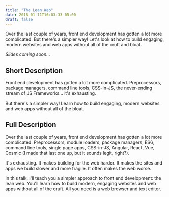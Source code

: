 ```yaml
---
title: "The Lean Web"
date: 2018-01-11T16:03:33-05:00
draft: false
---
```


Over the last couple of years, front end development has gotten a lot more complicated. But there's a simpler way! Let's look at how to build engaging, modern websites and web apps without all of the cruft and bloat.

*Slides coming soon...*


## Short Description

Front end development has gotten a lot more complicated. Preprocessors, package managers, command line tools, CSS-in-JS, the never-ending stream of JS Frameworks... it's exhausting.

But there's a simpler way! Learn how to build engaging, modern websites and web apps without all of the bloat.

## Full Description

Over the last couple of years, front end development has gotten a lot more complicated. Preprocessors, module loaders, package managers, ES6, command line tools, single page apps, CSS-in-JS, Angular, React, Vue, Cosmic (I made that last one up, but it sounds legit, right?).

It's exhausting. It makes building for the web harder. It makes the sites and apps we build slower and more fragile. It often makes the web worse.

In this talk, I'll teach you a simpler approach to front end development: the lean web. You'll learn how to build modern, engaging websites and web apps without all of the cruft. All you need is a web browser and text editor.
